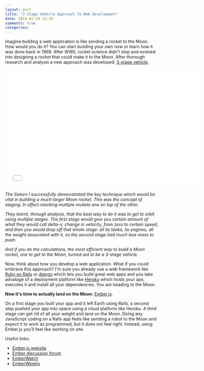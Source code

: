 ```yaml
---
layout: post
title: "3 Stage Vehicle Approach To Web Development"
date: 2014-02-20 12:20
comments: true
categories: 
---
```


Imagine building a web application is like sending a rocket to the Moon. How would you do it? You can start building your own now or learn how it was done back in 1969. After WWII, rocket science didn't stop and evolved into designing a rocket that could make it to the Moon. After thorough research and analysis a new approach was developed: [3-stage vehicle](http://www.youtube.com/watch?v=DqQmoJafQlg#t=436).

<iframe width="640" height="390" src="//www.youtube.com/embed/DqQmoJafQlg#t=436" frameborder="0" allowfullscreen></iframe>

*The Saturn I successfully demonstrated the key technique which would be vital in building a much larger Moon rocket. This was the concept of staging. In effect stacking multiple rockets one on top of the other.*

*They learnt, through analysis, that the best way to do it was to get to orbit using multiple stages. The first stage would give you certain amount of what they would call delta-v, change in velocity, from zero to certain speed, and then you would drop off that whole stage: all its tanks, its engines, all the weight associated with it, so the second stage had much less mass to push.*

*And if you do the calculations, the most efficient way to build a Moon rocket, one to get to the Moon, turned out to be a 3-stage vehicle.*

Now, think about how you develop a web application. What if you could embrace this approach? I'm sure you already use a web framework like [Ruby on Rails](http://rubyonrails.org) or [django](https://www.djangoproject.com/) which lets you build great web apps and you take advatage of a deployment platform like [Heroku](https://heroku.com) which hosts your aps, executes it and install all your dependencies. You are heading to the Moon.

**Now it's time to actually land on the Moon:** [Ember.js](http://emberjs.com).

On a first stage you built your app and it left Earth using _Rails_, a second step pushed your app into space using a cloud platform like _Heroku_. A third stage can get rid of all your weight and land on the Moon. Doing any JavaScript coding on a Rails app feels like sending a robot to the Moon and expect it to work as programmed, but it does not feel _right_. Instead, using Ember.js you'll feel like working on site.



Useful links:

* [Ember.js website](http://emberjs.com/)
* [Ember discussion forum](http://discuss.emberjs.com/)
* [EmberWatch](http://emberwatch.com/)
* [EmberWeekly](http://emberweekly.com/)
